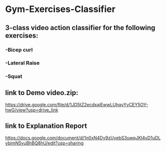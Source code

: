 # Gym-Exercises-Classifier

## 3-class video action classifier for the following exercises: 

### -Bicep curl

### -Lateral Raise

### -Squat


## link to Demo video.zip:

https://drive.google.com/file/d/1JD5tZ2ecdxajEwwLUhqvYyCEY5OY-hwG/view?usp=drive_link

## link to Explanation Report 

https://docs.google.com/document/d/1n0xN4Dy9zUyebS3uwqJKl4vD1uDLybjmN5vuBhBQ8hU/edit?usp=sharing
